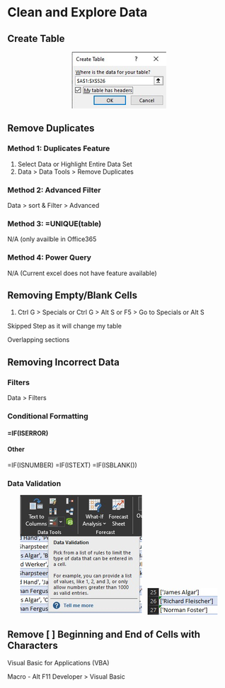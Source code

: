 # Clean and Explore Data

## Create Table
<p align="center">
  <img src="Create Table.jpg" alt="Description of the image">
</p>



## Remove Duplicates

### Method 1: Duplicates Feature
1. Select Data or Highlight Entire Data Set
2. Data > Data Tools > Remove Duplicates

### Method 2: Advanced Filter
Data > sort & Filter > Advanced

### Method 3: =UNIQUE(table)
N/A (only availble in Office365

### Method 4: Power Query
N/A (Current excel does not have feature available)

## Removing Empty/Blank Cells
1. Ctrl G > Specials or Ctrl G > Alt S or F5 > Go to Specials or Alt S

Skipped Step as it will change my table

Overlapping sections

## Removing Incorrect Data

### Filters
Data > Filters

### Conditional Formatting

#### =IF(ISERROR)

#### Other

=IF(ISNUMBER)
=IF(ISTEXT)
=IF(ISBLANK())

### Data Validation

<p align="center">
  <img src="data validation 1.jpg" alt="Description of image 1" style="display:inline-block; margin-right:10px;">
  <img src="data validation 2.jpg" image2-url" alt="Description of image 2" style="display:inline-block;">
</p>


## Remove [ ] Beginning and End of Cells with Characters
Visual Basic for Applications (VBA)

Macro - Alt F11
Developer > Visual Basic
